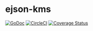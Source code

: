 # ejson-kms

[![GoDoc](https://godoc.org/github.com/adrienkohlbecker/ekson-kms?status.svg)](https://godoc.org/github.com/adrienkohlbecker/ekson-kms) [![CircleCI](https://circleci.com/gh/adrienkohlbecker/ejson-kms/tree/master.svg?style=shield)](https://circleci.com/gh/adrienkohlbecker/ejson-kms/tree/master) [![Coverage Status](https://coveralls.io/repos/github/adrienkohlbecker/ejson-kms/badge.svg?branch=master)](https://coveralls.io/github/adrienkohlbecker/ejson-kms?branch=master)
